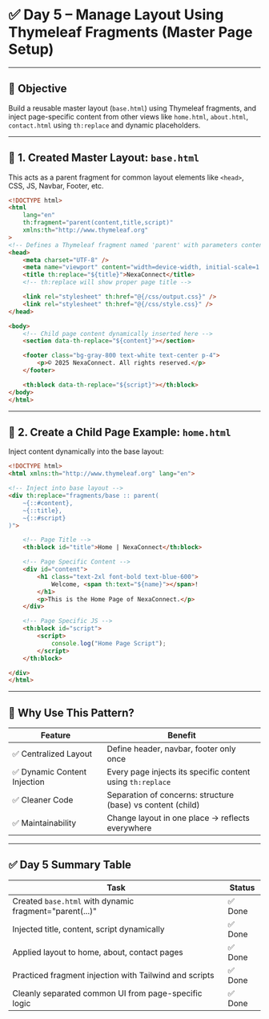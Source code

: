 
# ✅ Day 5 – Manage Layout Using Thymeleaf Fragments (Master Page Setup)

---

## 🎯 Objective

Build a reusable master layout (`base.html`) using Thymeleaf fragments, and inject page-specific content from other views like `home.html`, `about.html`, `contact.html` using `th:replace` and dynamic placeholders.

---

## 🧱 1. Created Master Layout: `base.html`

This acts as a parent fragment for common layout elements like `<head>`, CSS, JS, Navbar, Footer, etc.

```html
<!DOCTYPE html>
<html
    lang="en"
    th:fragment="parent(content,title,script)"
    xmlns:th="http://www.thymeleaf.org"
>
<!-- Defines a Thymeleaf fragment named 'parent' with parameters content, title, and script -->
<head>
    <meta charset="UTF-8" />
    <meta name="viewport" content="width=device-width, initial-scale=1.0" />
    <title th:replace="${title}">NexaConnect</title>
    <!-- th:replace will show proper page title -->

    <link rel="stylesheet" th:href="@{/css/output.css}" />
    <link rel="stylesheet" th:href="@{/css/style.css}" />
</head>

<body>
    <!-- Child page content dynamically inserted here -->
    <section data-th-replace="${content}"></section>

    <footer class="bg-gray-800 text-white text-center p-4">
        <p>© 2025 NexaConnect. All rights reserved.</p>
    </footer>

    <th:block data-th-replace="${script}"></th:block>
</body>
</html>
````

---

## 📄 2. Create a Child Page Example: `home.html`

Inject content dynamically into the base layout:

```html
<!DOCTYPE html>
<html xmlns:th="http://www.thymeleaf.org" lang="en">

<!-- Inject into base layout -->
<div th:replace="fragments/base :: parent(
    ~{::#content},
    ~{::title},
    ~{::#script}
)">

    <!-- Page Title -->
    <th:block id="title">Home | NexaConnect</th:block>

    <!-- Page Specific Content -->
    <div id="content">
        <h1 class="text-2xl font-bold text-blue-600">
            Welcome, <span th:text="${name}"></span>!
        </h1>
        <p>This is the Home Page of NexaConnect.</p>
    </div>

    <!-- Page Specific JS -->
    <th:block id="script">
        <script>
            console.log("Home Page Script");
        </script>
    </th:block>

</div>
</html>
```

---

## 🧠 Why Use This Pattern?

| Feature                     | Benefit                                                     |
| --------------------------- | ----------------------------------------------------------- |
| ✅ Centralized Layout        | Define header, navbar, footer only once                     |
| ✅ Dynamic Content Injection | Every page injects its specific content using `th:replace`  |
| ✅ Cleaner Code              | Separation of concerns: structure (base) vs content (child) |
| ✅ Maintainability           | Change layout in one place → reflects everywhere            |

---

## ✅ Day 5 Summary Table

| Task                                                    | Status |
| ------------------------------------------------------- | ------ |
| Created `base.html` with dynamic fragment="parent(...)" | ✅ Done |
| Injected title, content, script dynamically             | ✅ Done |
| Applied layout to home, about, contact pages            | ✅ Done |
| Practiced fragment injection with Tailwind and scripts  | ✅ Done |
| Cleanly separated common UI from page-specific logic    | ✅ Done |
